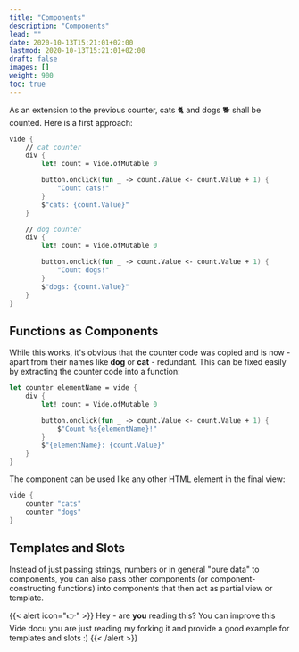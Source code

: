 ```yaml
---
title: "Components"
description: "Components"
lead: ""
date: 2020-10-13T15:21:01+02:00
lastmod: 2020-10-13T15:21:01+02:00
draft: false
images: []
weight: 900
toc: true
---
```


As an extension to the previous counter, cats 🐈 and dogs 🐕 shall be counted. Here is a first approach:

```fsharp
vide {
    // cat counter
    div {
        let! count = Vide.ofMutable 0

        button.onclick(fun _ -> count.Value <- count.Value + 1) {
            "Count cats!"
        }
        $"cats: {count.Value}"
    }

    // dog counter
    div {
        let! count = Vide.ofMutable 0

        button.onclick(fun _ -> count.Value <- count.Value + 1) {
            "Count dogs!"
        }
        $"dogs: {count.Value}"
    }
}
```

## Functions as Components

While this works, it's obvious that the counter code was copied and is now - apart from their names like **dog** or **cat** - redundant. This can be fixed easily by extracting the counter code into a function:

```fsharp
let counter elementName = vide {
    div {
        let! count = Vide.ofMutable 0

        button.onclick(fun _ -> count.Value <- count.Value + 1) {
            $"Count %s{elementName}!"
        }
        $"{elementName}: {count.Value}"
    }
}
```

The component can be used like any other HTML element in the final view:

```fsharp
vide {
    counter "cats"
    counter "dogs"
}
```

## Templates and Slots

Instead of just passing strings, numbers or in general "pure data" to components, you can also pass other components (or component-constructing functions) into components that then act as partial view or template.

{{< alert icon="👉" >}}
Hey - are **you** reading this? You can improve this Vide docu you are just reading my forking it and provide a good example for templates and slots :)
{{< /alert >}}
